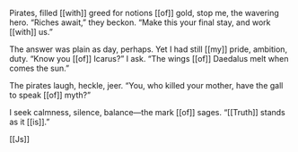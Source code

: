 Pirates, filled [[with]] greed for notions [[of]] gold, stop me, the wavering hero. “Riches await,” they beckon. “Make this your final stay, and work [[with]] us.”

The answer was plain as day, perhaps. Yet I had still [[my]] pride, ambition, duty. “Know you [[of]] Icarus?” I ask. “The wings [[of]] Daedalus melt when comes the sun.”

The pirates laugh, heckle, jeer. “You, who killed your mother, have the gall to speak [[of]] myth?”

I seek calmness, silence, balance—the mark [[of]] sages. “[[Truth]] stands as it [[is]].”

[[Js]]

